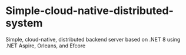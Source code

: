 # Simple-cloud-native-distributed-system
Simple, cloud-native, distributed backend server based on .NET 8 using .NET Aspire, Orleans, and Efcore
